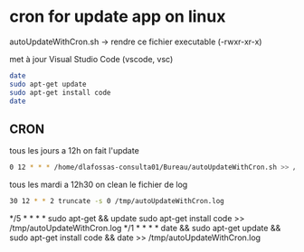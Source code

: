 # cron for update app on linux

autoUpdateWithCron.sh -> rendre ce fichier executable (-rwxr-xr-x)

met à jour Visual Studio Code (vscode, vsc)

```bash
date
sudo apt-get update
sudo apt-get install code
date
```

## CRON

tous les jours a 12h on fait l'update

```bash
0 12 * * * /home/dlafossas-consulta01/Bureau/autoUpdateWithCron.sh >> /tmp/autoUpdateWithCron.log
```

tous les mardi a 12h30 on clean le fichier de log

```bash
30 12 * * 2 truncate -s 0 /tmp/autoUpdateWithCron.log
```

 */5 * * * * sudo apt-get && update sudo apt-get install code  >> /tmp/autoUpdateWithCron.log
 */1 * * * * date && sudo apt-get update && sudo apt-get install code && date >> /tmp/autoUpdateWithCron.log

